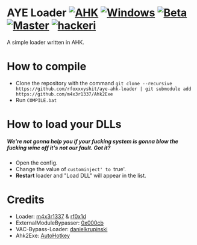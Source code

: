 # AYE Loader [![AHK](https://img.shields.io/badge/language-AHK-green.svg)](https://wikipedia.org/wiki/AutoHotkey) [![Windows](https://img.shields.io/badge/platform-Windows-0078d7.svg)](https://en.wikipedia.org/wiki/Microsoft_Windows) [![Beta](https://img.shields.io/badge/beta-1.3.2-red.svg)](https://github.com/rfoxxxyshit/aye-ahk-loader/tree/beta) [![Master](https://img.shields.io/badge/master-1.3.3.1-green.svg)](https://github.com/rfoxxxyshit/aye-ahk-loader) [![hackeri](https://img.shields.io/github/downloads/rfoxxxyshit/aye-ahk-loader/total.svg)](https://github.com/rfoxxxyshit/aye-ahk-loader/releases)
 A simple loader written in AHK.
 
# How to compile
- Clone the repository with the command `git clone --recursive https://github.com/rfoxxxyshit/aye-ahk-loader | git submodule add https://github.com/m4x3r1337/Ahk2Exe`
- Run `COMPILE.bat`

# How to load your DLLs
##### _We're not gonna help you if your fucking system is gonna blow the fucking wine off it's not our fault. Got it?_
- Open the config.
- Change the value of `custominject' to `true'.
- **Restart** loader and "Load DLL" will appear in the list.

# Credits
- Loader: [m4x3r1337](https://github.com/m4x3r1337) & [rf0x1d](https://github.com/rfoxxxy)
- ExternalModuleBypasser: [0x000cb](https://github.com/0x000cb)
- VAC-Bypass-Loader: [danielkrupinski](https://github.com/danielkrupinski/VAC-Bypass-Loader)
- Ahk2Exe: [AutoHotkey](https://github.com/AutoHotkey/Ahk2Exe)

